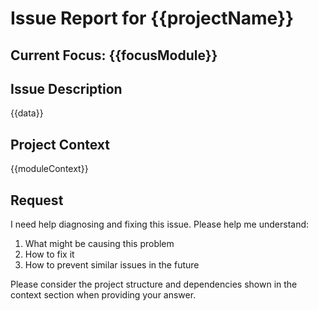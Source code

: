 # Issue Report for {{projectName}}

## Current Focus: {{focusModule}}

## Issue Description

{{data}}

## Project Context

{{moduleContext}}

## Request

I need help diagnosing and fixing this issue. Please help me understand:

1. What might be causing this problem
2. How to fix it
3. How to prevent similar issues in the future

Please consider the project structure and dependencies shown in the context section when providing your answer.
